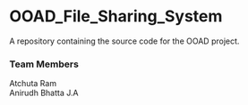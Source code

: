 # OOAD_File_Sharing_System
A repository containing the source code for the OOAD project.

### Team Members <br>
Atchuta Ram <br>
Anirudh Bhatta J.A <br>

